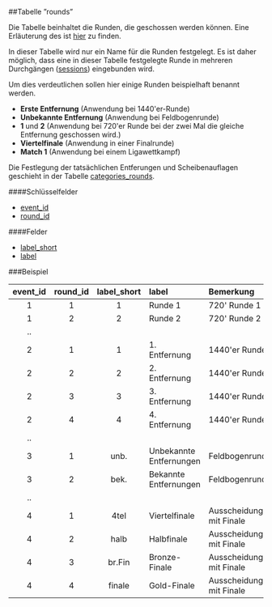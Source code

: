 ##Tabelle ”rounds” 

Die Tabelle beinhaltet die Runden, die geschossen werden können. Eine Erläuterung des ist [hier](kapitel_08_runde.md) zu finden.

In dieser Tabelle wird nur ein Name für die Runden festgelegt. Es ist daher möglich, dass eine in dieser Tabelle festgelegte Runde in mehreren Durchgängen ([sessions]) eingebunden wird.

Um dies verdeutlichen sollen hier einige Runden beispielhaft benannt werden.

* **Erste Entfernung** (Anwendung bei 1440'er-Runde)
* **Unbekannte Entfernung** (Anwendung bei Feldbogenrunde)
* **1** und **2** (Anwendung bei 720'er Runde bei der zwei Mal die gleiche Entfernung geschossen wird.)
* **Viertelfinale** (Anwendung in einer Finalrunde)
* **Match 1** (Anwendung bei einem Ligawettkampf)

Die Festlegung der tatsächlichen Entferungen und Scheibenauflagen geschieht in der Tabelle [categories_rounds].

####Schlüsselfelder

* [event_id]
* [round_id]

####Felder

* [label_short]
* [label]

###Beispiel

event_id|round_id|label_short|label|Bemerkung
:------:|:------:|:---------:|:----|:--------
1|1|1|Runde 1|720' Runde 1
1|2|2|Runde 2|720' Runde 2
..|
2|1|1|1. Entfernung|1440'er Runde
2|2|2|2. Entfernung|1440'er Runde
2|3|3|3. Entfernung|1440'er Runde
2|4|4|4. Entfernung|1440'er Runde
..|
3|1|unb.|Unbekannte Entfernungen|Feldbogenrunde
3|2|bek.|Bekannte Entfernungen|Feldbogenrunde
..|
4|1|4tel|Viertelfinale|Ausscheidungsrunde mit Finale
4|2|halb|Halbfinale|Ausscheidungsrunde mit Finale
4|3|br.Fin|Bronze-Finale|Ausscheidungsrunde mit Finale
4|4|finale|Gold-Finale|Ausscheidungsrunde mit Finale

[categories_rounds]:kapitel_02_09.md
[sessions]:kapitel_02_03.md

[event_id]:kapitel_07_e.md#event_id
[round_id]:kapitel_07_r.md#round_id
[label_short]:kapitel_07_l.md#label_short
[label]:kapitel_07_l.md#label

